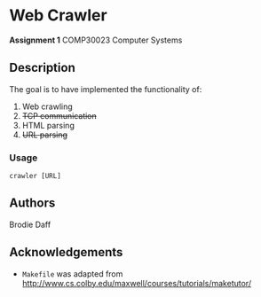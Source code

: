 # Web Crawler
**Assignment 1** COMP30023 Computer Systems

## Description
The goal is to have implemented the functionality of:
1. Web crawling
2. ~~TCP communication~~
3. HTML parsing
4. ~~URL parsing~~

### Usage
`crawler [URL]`

## Authors
Brodie Daff

## Acknowledgements
* `Makefile` was adapted from http://www.cs.colby.edu/maxwell/courses/tutorials/maketutor/
